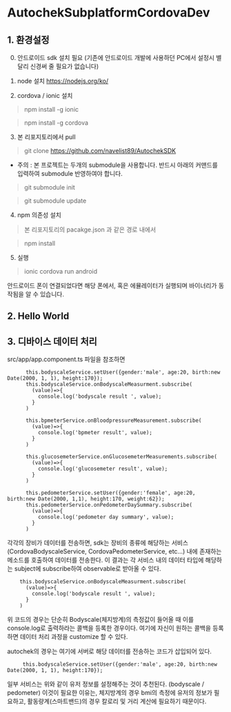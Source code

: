# AutochekSubplatformCordovaDev


## 1. 환경설정
0) 안드로이드 sdk 설치 필요 (기존에 안드로이드 개발에 사용하던 PC에서 설정시 별달리 신경써 줄 필요가 없습니다)

1) node 설치 https://nodejs.org/ko/

2) cordova / ionic 설치
  > npm install -g ionic
  
  > npm install -g cordova


3) 본 리포지토리에서 pull

  > git clone https://github.com/navelist89/AutochekSDK
  
  * 주의 : 본 프로젝트는 두개의 submodule을 사용합니다. 반드시 아래의 커맨드를 입력하여 submodule 반영하여야 합니다.
  
  > git submodule init
  
  > git submodule update

4) npm 의존성 설치
  > 본 리포지토리의 pacakge.json 과 같은 경로 내에서
  
  > npm install
  
5) 실행
  > ionic cordova run android

안드로이드 폰이 연결되었다면 해당 폰에서, 혹은 에뮬레이터가 실행되며 바이너리가 동작됨을 알 수 있습니다.

## 2. Hello World


## 3. 디바이스 데이터 처리

 src/app/app.component.ts 파일을 참조하면
 
```
      this.bodyscaleService.setUser({gender:'male', age:20, birth:new Date(2000, 1, 1), height:170});
      this.bodyscaleService.onBodyscaleMeasurment.subscribe(
        (value)=>{
          console.log('bodyscale result ', value);
        }
      )

      this.bpmeterService.onBloodpressureMeasurement.subscribe(
        (value)=>{
          console.log('bpmeter result', value);
        }
      )

      this.glucosemeterService.onGlucosemeterMeasurements.subscribe(
        (value)=>{
          console.log('glucosemeter result', value);
        }
      )

      this.pedometerService.setUser({gender:'female', age:20, birth:new Date(2000, 1,1), height:170, weight:62});
      this.pedometerService.onPedometerDaySummary.subscribe(
        (value)=>{
          console.log('pedometer day summary', value);
        }
      )
```
  각각의 장비가 데이터를 전송하면, sdk는 장비의 종류에 해당하는 서비스 (CordovaBodyscaleService, CordovaPedometerService, etc...) 내에 존재하는 메소드를 호출하여 데이터를 전송한다. 이 결과는 각 서비스 내의 데이터 타입에 해당하는 subject에 subscribe하여 observable로 받아올 수 있다.
  
        this.bodyscaleService.onBodyscaleMeasurment.subscribe(
          (value)=>{
            console.log('bodyscale result ', value);
          }
        )
  위 코드의 경우는 단순히 Bodyscale(체지방계)의 측정값이 들어올 때 이를 console.log로 출력하라는 콜백을 등록한 경우이다. 여기에 자신이 원하는 콜백을 등록하면 데이터 처리 과정을 customize 할 수 있다.
  
  autochek의 경우는 여기에 서버로 해당 데이터를 전송하는 코드가 삽입되어 있다.
  

 ```
      this.bodyscaleService.setUser({gender:'male', age:20, birth:new Date(2000, 1, 1), height:170});
 ```

  일부 서비스는 위와 같이 유저 정보를 설정해주는 것이 추천된다. (bodyscale / pedometer) 이것이 필요한 이유는, 체지방계의 경우 bmi의 측정에 유저의 정보가 필요하고, 활동량계(스마트밴드)의 경우 칼로리 및 거리 계산에 필요하기 때문이다. 
